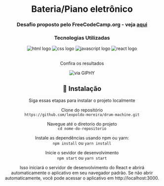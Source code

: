 <div align="center" styles="text-align:center">
  <h1>Bateria/Piano eletrônico</h1>
  <h3>Desafio proposto pelo FreeCodeCamp.org - veja <a href="https://www.freecodecamp.org/learn/front-end-development-libraries/front-end-development-libraries-projects/build-a-drum-machine">aqui</a></h3>
  
  ### Tecnologias Utilizadas
  <div styles="display:flex;flex-direction:row">
    <img alt="html logo" src="https://img.shields.io/badge/HTML-239120?logo=html5&logoColor=white&style=for-the-badge"/>
    <img alt="css logo" src="https://img.shields.io/badge/CSS-239120?logo=css3&logoColor=white&style=for-the-badge"/>
    <img alt="javascript logo" src="https://img.shields.io/badge/JavaScript-F7DF1E?logo=javascript&logoColor=black&style=for-the-badge"/>
    <img alt="react logo" src="https://img.shields.io/badge/React-20232A?logo=react&logoColor=61DAFB&style=for-the-badge"/>
  </div>

  <br>
  <p>Confira os resultados</p>  

 ![via GIPHY](https://media.giphy.com/media/v1.Y2lkPTc5MGI3NjExajNsY3UxcGVvdmNwYXZveHB2bTQwOTkwYXhnbnNxamM1ZDkyZnkxMyZlcD12MV9pbnRlcm5hbF9naWZfYnlfaWQmY3Q9Zw/BCKyX2DuJciHZGajHA/giphy.gif)  
 
<h2>🚀 Instalação </h2>
<p>Siga essas etapas para instalar o projeto localmente</p>

Clone do repositório
<br>
   `https://github.com/leopoldo-moreira/drum-machine.git`
<br>

Navegue até o diretorio do projeto  
  `cd nome-do-repositorio`
  
Instale as dependências usando npm ou yarn:
<br>
   `npm install`
   ou
   `yarn install` 

Inicie o sevidor de desenvolvimento
<br>
   `npm start`
  ou
   `yarn start`
<br>

<p>Isso iniciará o servidor de desenvolvimento do React e abrirá automaticamente o aplicativo em seu navegador padrão. Se não abrir automaticamente, você pode acessar o aplicativo em http://localhost:3000.</p>  

</div>
